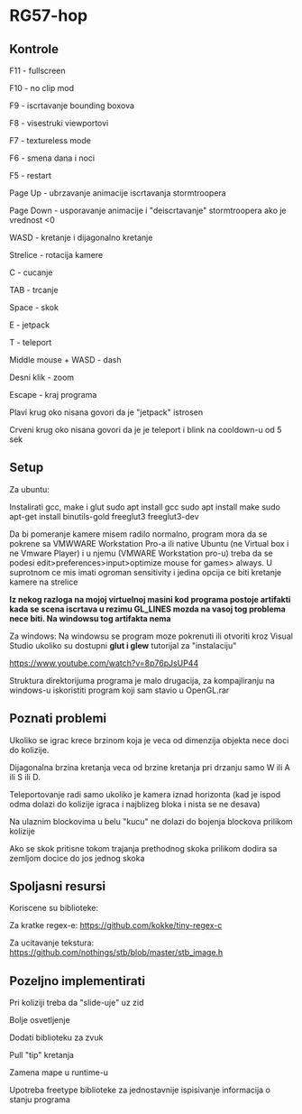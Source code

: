 # RG57-hop


## Kontrole

F11 - fullscreen

F10 - no clip mod

F9 - iscrtavanje bounding boxova

F8 - visestruki viewportovi

F7 - textureless mode

F6 - smena dana i noci

F5 - restart

Page Up - ubrzavanje animacije iscrtavanja stormtroopera

Page Down - usporavanje animacije i "deiscrtavanje" stormtroopera ako je vrednost <0

WASD - kretanje i dijagonalno kretanje
 
Strelice - rotacija kamere

C - cucanje

TAB - trcanje

Space - skok

E - jetpack

T - teleport

Middle mouse + WASD - dash

Desni klik - zoom

Escape - kraj programa

Plavi krug oko nisana govori da je "jetpack" istrosen

Crveni krug oko nisana govori da je je teleport i blink na cooldown-u od 5 sek

## Setup

Za ubuntu:

Instalirati gcc, make i glut
sudo apt install gcc
sudo apt install make
sudo apt-get install binutils-gold freeglut3 freeglut3-dev 

Da bi pomeranje kamere misem radilo normalno, program mora da se pokrene sa VMWWARE Workstation Pro-a ili native Ubuntu (ne Virtual box i ne Vmware Player) i u njemu (VMWARE Workstation pro-u) treba da se podesi edit>preferences>input>optimize mouse for games> always.
U suprotnom ce mis imati ogroman sensitivity i jedina opcija ce biti kretanje kamere na strelice

**Iz nekog razloga na mojoj virtuelnoj masini kod programa postoje artifakti kada se scena iscrtava u rezimu GL_LINES
mozda na vasoj tog problema nece biti. Na windowsu tog artifakta nema**

Za windows:
Na windowsu se program moze pokrenuti ili otvoriti kroz Visual Studio ukoliko su dostupni **glut i glew**
tutorijal za "instalaciju"

https://www.youtube.com/watch?v=8p76pJsUP44

Struktura direktorijuma programa je malo drugacija, za kompajliranju na windows-u iskoristiti program koji sam stavio u
OpenGL.rar

## Poznati problemi

Ukoliko se igrac krece brzinom koja je veca od dimenzija objekta nece doci do kolizije.

Dijagonalna brzina kretanja veca od brzine kretanja pri drzanju samo W ili A ili S ili D.

Teleportovanje radi samo ukoliko je kamera iznad horizonta 
(kad je ispod odma dolazi do kolizije igraca i najblizeg bloka i nista se ne desava)

Na ulaznim blockovima u belu "kucu" ne dolazi do bojenja blockova prilikom kolizije

Ako se skok pritisne tokom trajanja prethodnog skoka prilikom dodira sa zemljom docice do jos jednog skoka

## Spoljasni resursi

Koriscene su biblioteke:

Za kratke regex-e: https://github.com/kokke/tiny-regex-c

Za ucitavanje tekstura: https://github.com/nothings/stb/blob/master/stb_image.h


## Pozeljno implementirati

Pri koliziji treba da "slide-uje" uz zid

Bolje osvetljenje

Dodati biblioteku za zvuk

Pull "tip" kretanja

Zamena mape u runtime-u

Upotreba freetype biblioteke za jednostavnije ispisivanje informacija o stanju programa

